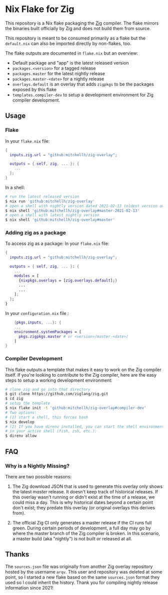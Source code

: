 # Nix Flake for Zig

This repository is a Nix flake packaging the [Zig](https://ziglang.org)
compiler. The flake mirrors the binaries built officially by Zig and
does not build them from source.

This repository is meant to be consumed primarily as a flake but the
`default.nix` can also be imported directly by non-flakes, too.

The flake outputs are documented in `flake.nix` but an overview:

  * Default package and "app" is the latest released version
  * `packages.<version>` for a tagged release
  * `packages.master` for the latest nightly release
  * `packages.master-<date>` for a nightly release
  * `overlays.default` is an overlay that adds `zigpkgs` to be the packages
    exposed by this flake
  * `templates.compiler-dev` to setup a development environment for Zig
    compiler development.

## Usage

### Flake

In your `flake.nix` file:

```nix
{
  inputs.zig.url = "github:mitchellh/zig-overlay";

  outputs = { self, zig, ... }: {
    ...
  };
}
```
In a shell:

```sh
# run the latest released version
$ nix run 'github:mitchellh/zig-overlay'
# open a shell with nightly version dated 2021-02-13 (oldest version available)
$ nix shell 'github:mitchellh/zig-overlay#master-2021-02-13'
# open a shell with latest nightly version
$ nix shell 'github:mitchellh/zig-overlay#master'
```
### Adding zig as a package

To access zig as a package:
  In your `flake.nix` file:
  
```nix
{
  inputs.zig.url = "github:mitchellh/zig-overlay";

  outputs = { self, zig, ... }: {
    ...
    modules = [
      {nixpkgs.overlays = [zig.overlays.default];}
      ...
      ...
    ];
  };
}
```
In your `configuration.nix` file :

```nix
    {pkgs,inputs, ...}: {
    ...
    environment.systemPackages = [
      pkgs.zigpkgs.master # or <version>/master-<date>/
    ]
}
```
### Compiler Development

This flake outputs a template that makes it easy to work on the Zig
compiler itself. If you're looking to contribute to the Zig compiler,
here are the easy steps to setup a working development environment:

```sh
# clone zig and go into that directory
$ git clone https://github.com/ziglang/zig.git
$ cd zig
# setup the template
$ nix flake init -t 'github:mitchellh/zig-overlay#compiler-dev'
# Two options:
# (1) start a shell, this forces bash
$ nix develop
# (2) If you have direnv installed, you can start the shell environment
# in your active shell (fish, zsh, etc.):
$ direnv allow
```

## FAQ

### Why is a Nightly Missing?

There are two possible reasons:

1. The Zig download JSON that is used to generate this overlay only shows
the latest _master_ release. It doesn't keep track of historical releases.
If this overlay wasn't running or didn't exist at the time of a release,
we could miss a day. This is why historical dates beyond a certain point
don't exist; they predate this overlay (or original overlays this derives
from).

2. The official Zig CI only generates a master release if the CI runs 
full green. During certain periods of development, a full day may go by
where the master branch of the Zig compiler is broken. In this scenario,
a master build (aka "nightly") is not built or released at all.

## Thanks

The `sources.json` file was originally from another Zig overlay repository
hosted by the username `arqv`. This user and repository was deleted at some
point, so I started a new flake based on the same `sources.json` format
they used so I could inherit the history. Thank you for compiling nightly
release information since 2021!
